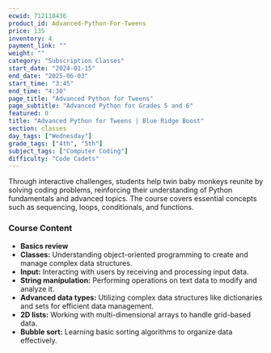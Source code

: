 ```yaml
---
ecwid: 712118436
product_id: Advanced-Python-For-Tweens
price: 135
inventory: 4
payment_link: ""
weight: ""
category: "Subscription Classes"
start_date: "2024-01-15"
end_date: "2025-06-03"
start_time: "3:45"
end_time: "4:30"
page_title: "Advanced Python for Tweens"
page_subtitle: "Advanced Python for Grades 5 and 6"
featured: 0
title: "Advanced Python for Tweens | Blue Ridge Boost"
section: classes
day_tags: ["Wednesday"]
grade_tags: ["4th", "5th"]
subject_tags: ["Computer Coding"]
difficulty: "Code Cadets"
---
```

<p>Through interactive challenges, students help twin baby monkeys reunite by solving coding problems, reinforcing their understanding of Python fundamentals and advanced topics. The course covers essential concepts such as sequencing, loops, conditionals, and functions. </p><h3>Course Content</h3><ul>
    <li><strong><strong>Basics review</strong><br></strong></li><li><strong>Classes:</strong> Understanding object-oriented programming to create and manage complex data structures.</li><li><strong>Input:</strong> Interacting with users by receiving and processing input data.</li><li><strong>String manipulation:</strong> Performing operations on text data to modify and analyze it.</li><li><strong>Advanced data types:</strong> Utilizing complex data structures like dictionaries and sets for efficient data management.</li><li><strong>2D lists:</strong> Working with multi-dimensional arrays to handle grid-based data.</li><li><strong>Bubble sort:</strong> Learning basic sorting algorithms to organize data effectively.</li></ul>
